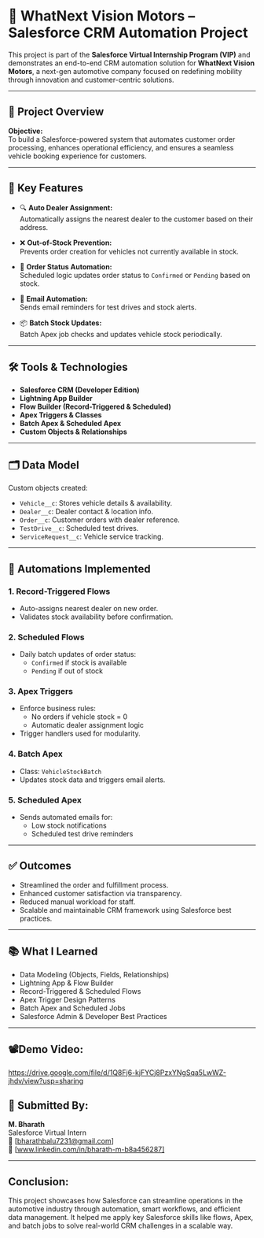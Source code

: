 # 🚗 WhatNext Vision Motors – Salesforce CRM Automation Project

This project is part of the **Salesforce Virtual Internship Program (VIP)** and demonstrates an end-to-end CRM automation solution for **WhatNext Vision Motors**, a next-gen automotive company focused on redefining mobility through innovation and customer-centric solutions.

---

## 📌 Project Overview

**Objective:**  
To build a Salesforce-powered system that automates customer order processing, enhances operational efficiency, and ensures a seamless vehicle booking experience for customers.

---

## 🧩 Key Features

- 🔍 **Auto Dealer Assignment:**  
  Automatically assigns the nearest dealer to the customer based on their address.

- ❌ **Out-of-Stock Prevention:**  
  Prevents order creation for vehicles not currently available in stock.

- 🔄 **Order Status Automation:**  
  Scheduled logic updates order status to `Confirmed` or `Pending` based on stock.

- 📧 **Email Automation:**  
  Sends email reminders for test drives and stock alerts.

- 📦 **Batch Stock Updates:**  
  Batch Apex job checks and updates vehicle stock periodically.

---

## 🛠️ Tools & Technologies

- **Salesforce CRM (Developer Edition)**
- **Lightning App Builder**
- **Flow Builder (Record-Triggered & Scheduled)**
- **Apex Triggers & Classes**
- **Batch Apex & Scheduled Apex**
- **Custom Objects & Relationships**

---

## 🗂️ Data Model

Custom objects created:
- `Vehicle__c`: Stores vehicle details & availability.
- `Dealer__c`: Dealer contact & location info.
- `Order__c`: Customer orders with dealer reference.
- `TestDrive__c`: Scheduled test drives.
- `ServiceRequest__c`: Vehicle service tracking.

---

## 🔄 Automations Implemented

### 1. **Record-Triggered Flows**
- Auto-assigns nearest dealer on new order.
- Validates stock availability before confirmation.

### 2. **Scheduled Flows**
- Daily batch updates of order status:
  - `Confirmed` if stock is available
  - `Pending` if out of stock

### 3. **Apex Triggers**
- Enforce business rules:
  - No orders if vehicle stock = 0
  - Automatic dealer assignment logic
- Trigger handlers used for modularity.

### 4. **Batch Apex**
- Class: `VehicleStockBatch`
- Updates stock data and triggers email alerts.

### 5. **Scheduled Apex**
- Sends automated emails for:
  - Low stock notifications
  - Scheduled test drive reminders

---

## ✅ Outcomes

- Streamlined the order and fulfillment process.
- Enhanced customer satisfaction via transparency.
- Reduced manual workload for staff.
- Scalable and maintainable CRM framework using Salesforce best practices.

---

## 📚 What I Learned

- Data Modeling (Objects, Fields, Relationships)
- Lightning App & Flow Builder
- Record-Triggered & Scheduled Flows
- Apex Trigger Design Patterns
- Batch Apex and Scheduled Jobs
- Salesforce Admin & Developer Best Practices

---

##  📽️Demo Video:
  https://drive.google.com/file/d/1Q8Fj6-kjFYCj8PzxYNgSqa5LwWZ-jhdv/view?usp=sharing

## 📎 Submitted By:

**M. Bharath**  
Salesforce Virtual Intern  
📧 [bharathbalu7231@gmail.com]  
🔗 [www.linkedin.com/in/bharath-m-b8a456287]

---

## Conclusion:
This project showcases how Salesforce can streamline operations in the automotive industry through automation, smart workflows, and efficient data management. It helped me apply key Salesforce skills like flows, Apex, and batch jobs to solve real-world CRM challenges in a scalable way.

